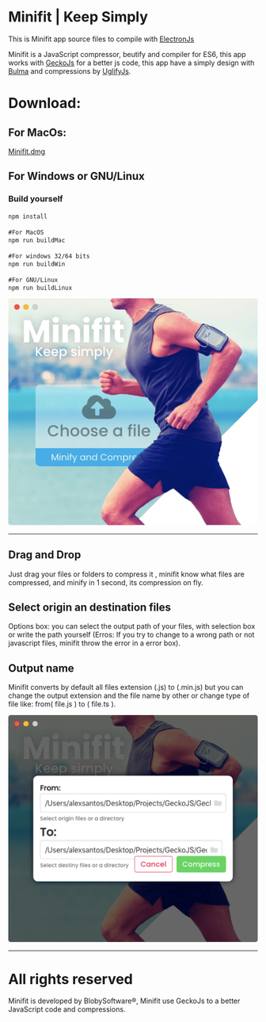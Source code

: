 # Minifit | Keep Simply

This is Minifit app source files to compile with [ElectronJs]("https://electronjs.org/")

Minifit is a JavaScript compressor, beutify and compiler for ES6, this app works with [GeckoJs]("https://blobysoftware.github.io/GeckoJsPage/")  for a better js code, this app have a simply design with [Bulma]("https://bulma.io/") and compressions by [UglifyJs]("https://www.npmjs.com/package/uglify-js").

# Download:
## For MacOs:
[Minifit.dmg](https://drive.google.com/file/d/1A1k0-xQCDRoa0LKKIiXPfbCRAUUDfBX1/view?usp=sharing)

## For Windows or GNU/Linux
### Build yourself

```
npm install

#For MacOS
npm run buildMac

#For windows 32/64 bits
npm run buildWin

#For GNU/Linux
npm run buildLinux
```

![](https://raw.githubusercontent.com/BlobySoftware/Minifit/master/cap.png)

--------------------------------------------


## Drag and Drop
Just drag your files or folders to compress it , minifit know what files are compressed, and minify in 1 second, its compression on fly.

## Select origin an destination files
Options box: you can select the output path of your files, with selection box or write the path yourself (Erros: If you try to change to a wrong path or not javascript files, minifit throw the error in a error box).

## Output name
Minifit converts by default all files extension (.js) to (.min.js) but you can change the output extension and the file name by other or change type of file like: from( file.js ) to ( file.ts ).

![paths](https://raw.githubusercontent.com/BlobySoftware/Minifit/master/paths.png)

------------------------

# All rights reserved

Minifit is developed by BlobySoftware®, Minifit use GeckoJs  to a better JavaScript code and compressions.
